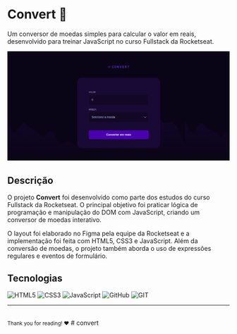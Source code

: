 <h1>Convert 🔄</h1> 
<p>Um conversor de moedas simples para calcular o valor em reais, desenvolvido para treinar JavaScript no curso Fullstack da Rocketseat.</p> 
<img src="./img/printscreen-convert.png" alt="Printscreen do projeto Convert"> 

<h2>Descrição</h2> 
<p>O projeto <strong>Convert</strong> foi desenvolvido como parte dos estudos do curso Fullstack da Rocketseat. O principal objetivo foi praticar lógica de programação e manipulação do DOM com JavaScript, criando um conversor de moedas interativo.</p> 

<p>O layout foi elaborado no Figma pela equipe da Rocketseat e a implementação foi feita com HTML5, CSS3 e JavaScript. Além da conversão de moedas, o projeto também aborda o uso de expressões regulares e eventos de formulário.</p> 

<h2>Tecnologias</h2>

![HTML5](https://img.shields.io/badge/html5-%23E34F26.svg?style=for-the-badge&logo=html5&logoColor=white)
![CSS3](https://img.shields.io/badge/css3-%231572B6.svg?style=for-the-badge&logo=css3&logoColor=white)
![JavaScript](https://img.shields.io/badge/javascript-%23323330.svg?style=for-the-badge&logo=javascript&logoColor=%23F7DF1E)
![GitHub](https://img.shields.io/badge/GitHub-%23121011.svg?style=for-the-badge&logo=github&logoColor=white)
![GIT](https://img.shields.io/badge/Git-fc6d26?style=for-the-badge&logo=git&logoColor=white)

<hr> 
<br> 
<small>Thank you for reading! ❤️</small>
# convert
